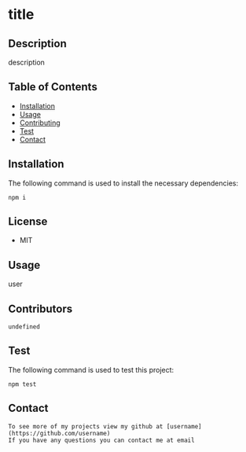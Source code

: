 # title
  
  ## Description
  description

  ## Table of Contents
  * [Installation](#installation)
  * [Usage](#usage)
  * [Contributing](#contributing)
  * [Test](#test)
  * [Contact](#contact)

  ## Installation
  The following command is used to install the necessary dependencies:

  ```
  npm i
  ```

  ## License
  
  * MIT


  
  ## Usage
  user

  ## Contributors
  
    undefined
    

  ## Test
  The following command is used to test this project:

  ```
  npm test
  ```

  ## Contact
    To see more of my projects view my github at [username](https://github.com/username)
    If you have any questions you can contact me at email
